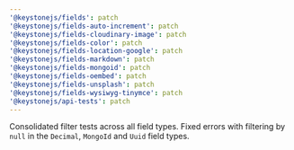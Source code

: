```yaml
---
'@keystonejs/fields': patch
'@keystonejs/fields-auto-increment': patch
'@keystonejs/fields-cloudinary-image': patch
'@keystonejs/fields-color': patch
'@keystonejs/fields-location-google': patch
'@keystonejs/fields-markdown': patch
'@keystonejs/fields-mongoid': patch
'@keystonejs/fields-oembed': patch
'@keystonejs/fields-unsplash': patch
'@keystonejs/fields-wysiwyg-tinymce': patch
'@keystonejs/api-tests': patch
---
```


Consolidated filter tests across all field types.
Fixed errors with filtering by `null` in the `Decimal`, `MongoId` and `Uuid` field types.
